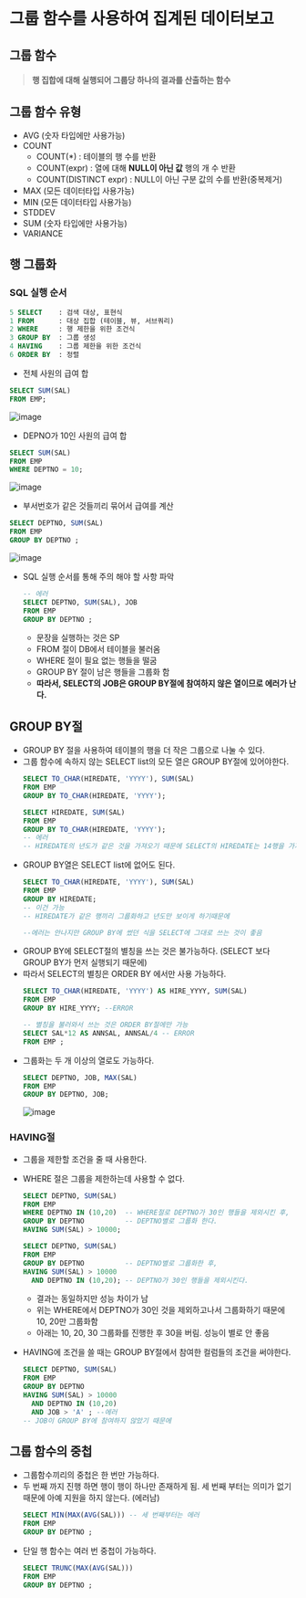 # 그룹 함수를 사용하여 집계된 데이터보고
## 그룹 함수
> #### 행 집합에 대해 실행되어 그룹당 하나의 결과를 산출하는 함수
## 그룹 함수 유형
* AVG (숫자 타입에만 사용가능)
* COUNT
  * COUNT(\*) : 테이블의 행 수를 반환
  * COUNT(expr) : 열에 대해 **NULL이 아닌 값** 행의 개 수 반환
  * COUNT(DISTINCT expr) : NULL이 아닌 구분 값의 수를 반환(중복제거)
* MAX (모든 데이터타입 사용가능)
* MIN (모든 데이터타입 사용가능)
* STDDEV
* SUM (숫자 타입에만 사용가능)
* VARIANCE

## 행 그룹화
### SQL 실행 순서
``` SQL
5 SELECT    : 검색 대상, 표현식
1 FROM      : 대상 집합 (테이블, 뷰, 서브쿼리)
2 WHERE     : 행 제한을 위한 조건식
3 GROUP BY  : 그룹 생성
4 HAVING    : 그룹 제한을 위한 조건식
6 ORDER BY  : 정렬
```
  
* 전체 사원의 급여 합
```SQL
SELECT SUM(SAL)
FROM EMP;
```  
  ![image](https://user-images.githubusercontent.com/79209568/114289595-36da5080-9ab4-11eb-8bd2-8d8cd93449b4.png)
  
* DEPNO가 10인 사원의 급여 합
```SQL
SELECT SUM(SAL)
FROM EMP
WHERE DEPTNO = 10;
```
  ![image](https://user-images.githubusercontent.com/79209568/114289599-422d7c00-9ab4-11eb-9ad1-55fc0a4d6f87.png)
  
* 부서번호가 같은 것들끼리 묶어서 급여를 계산
```SQL
SELECT DEPTNO, SUM(SAL)
FROM EMP
GROUP BY DEPTNO ;
```
  ![image](https://user-images.githubusercontent.com/79209568/114289612-5bcec380-9ab4-11eb-9dd8-30bf1695eb23.png)

* SQL 실행 순서를 통해 주의 해야 할 사항 파악
  ```SQL
  -- 에러
  SELECT DEPTNO, SUM(SAL), JOB
  FROM EMP 
  GROUP BY DEPTNO ; 
  ```
  * 문장을 실행하는 것은 SP
  * FROM 절이 DB에서 테이블을 불러옴
  * WHERE 절이 필요 없는 행들을 떨굼
  * GROUP BY 절이 남은 행들을 그룹화 함
  * **따라서, SELECT의 JOB은 GROUP BY절에 참여하지 않은 열이므로 에러가 난다.**

## GROUP BY절
* GROUP BY 절을 사용하여 테이블의 행을 더 작은 그룹으로 나눌 수 있다.
* 그룹 함수에 속하지 않는 SELECT list의 모든 열은 GROUP BY절에 있어야한다.
  ```SQL
  SELECT TO_CHAR(HIREDATE, 'YYYY'), SUM(SAL)
  FROM EMP
  GROUP BY TO_CHAR(HIREDATE, 'YYYY');

  SELECT HIREDATE, SUM(SAL)
  FROM EMP
  GROUP BY TO_CHAR(HIREDATE, 'YYYY');
  -- 에러
  -- HIREDATE의 년도가 같은 것을 가져오기 때문에 SELECT의 HIREDATE는 14행을 가지고 있다.
  ```
* GROUP BY열은 SELECT list에 없어도 된다.
  ```SQL
  SELECT TO_CHAR(HIREDATE, 'YYYY'), SUM(SAL)
  FROM EMP
  GROUP BY HIREDATE;
  -- 이건 가능
  -- HIREDATE가 같은 행끼리 그룹화하고 년도만 보이게 하기때문에

  --에러는 안나지만 GROUP BY에 썼던 식을 SELECT에 그대로 쓰는 것이 좋음
  ```
* GROUP BY에 SELECT절의 별칭을 쓰는 것은 불가능하다. (SELECT 보다 GROUP BY가 먼저 실행되기 때문에)
* 따라서 SELECT의 별칭은 ORDER BY 에서만 사용 가능하다.
  ```SQL
  SELECT TO_CHAR(HIREDATE, 'YYYY') AS HIRE_YYYY, SUM(SAL)
  FROM EMP
  GROUP BY HIRE_YYYY; --ERROR

  -- 별칭을 불러와서 쓰는 것은 ORDER BY절에만 가능
  SELECT SAL*12 AS ANNSAL, ANNSAL/4 -- ERROR
  FROM EMP ;
  ```
* 그룹화는 두 개 이상의 열로도 가능하다.
  ```SQL
  SELECT DEPTNO, JOB, MAX(SAL)
  FROM EMP
  GROUP BY DEPTNO, JOB; 
  ```
  ![image](https://user-images.githubusercontent.com/79209568/114290553-6771b880-9abb-11eb-95b9-43bf0c81aa11.png)

### HAVING절
* 그룹을 제한할 조건을 줄 때 사용한다.
* WHERE 절은 그룹을 제한하는데 사용할 수 없다.
  ```SQL
  SELECT DEPTNO, SUM(SAL)
  FROM EMP
  WHERE DEPTNO IN (10,20)  -- WHERE절로 DEPTNO가 30인 행들을 제외시킨 후,
  GROUP BY DEPTNO          -- DEPTNO별로 그룹화 한다.
  HAVING SUM(SAL) > 10000;

  SELECT DEPTNO, SUM(SAL)
  FROM EMP
  GROUP BY DEPTNO          -- DEPTNO별로 그룹화한 후,
  HAVING SUM(SAL) > 10000  
    AND DEPTNO IN (10,20); -- DEPTNO가 30인 행들을 제외시킨다.
  ```
  - 결과는 동일하지만 성능 차이가 남
  - 위는 WHERE에서 DEPTNO가 30인 것을 제외하고나서 그룹화하기 때문에 10, 20만 그룹화함
  - 아래는 10, 20, 30 그룹화를 진행한 후 30을 버림. 성능이 별로 안 좋음
  
* HAVING에 조건을 쓸 때는 GROUP BY절에서 참여한 컬럼들의 조건을 써야한다.
  ```SQL 
  SELECT DEPTNO, SUM(SAL)
  FROM EMP 
  GROUP BY DEPTNO 
  HAVING SUM(SAL) > 10000 
    AND DEPTNO IN (10,20)
    AND JOB > 'A' ; --에러
  -- JOB이 GROUP BY에 참여하지 않았기 때문에
  ```
  
## 그룹 함수의 중첩
* 그룹함수끼리의 중첩은 한 번만 가능하다.
* 두 번째 까지 진행 하면 행이 행이 하나만 존재하게 됨. 세 번째 부터는 의미가 없기 때문에 아예 지원을 하지 않는다. (에러남)
  ```SQL
  SELECT MIN(MAX(AVG(SAL))) -- 세 번째부터는 에러
  FROM EMP 
  GROUP BY DEPTNO ; 
  ```
* 단일 행 함수는 여러 번 중첩이 가능하다.
  ```SQL
  SELECT TRUNC(MAX(AVG(SAL)))
  FROM EMP 
  GROUP BY DEPTNO ; 
  ```
